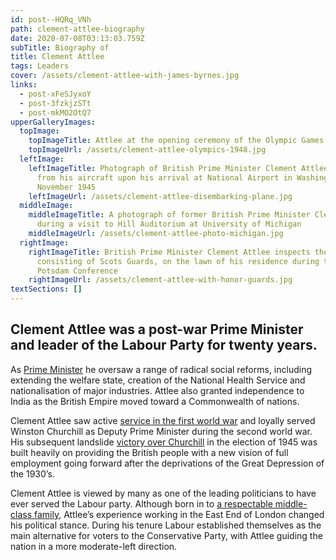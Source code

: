 ```yaml
---
id: post--HQRq_VNh
path: clement-attlee-biography
date: 2020-07-08T03:13:03.759Z
subTitle: Biography of
title: Clement Attlee
tags: Leaders
cover: /assets/clement-attlee-with-james-byrnes.jpg
links:
  - post-xFeSJyxoY
  - post-3fzkjzSTt
  - post-mkMO2OtQ7
upperGalleryImages:
  topImage:
    topImageTitle: Attlee at the opening ceremony of the Olympic Games in London, 1948
    topImageUrl: /assets/clement-attlee-olympics-1948.jpg
  leftImage:
    leftImageTitle: Photograph of British Prime Minister Clement Attlee disembarking
      from his aircraft upon his arrival at National Airport in Washington in
      November 1945
    leftImageUrl: /assets/clement-attlee-disembarking-plane.jpg
  middleImage:
    middleImageTitle: A photograph of former British Prime Minister Clement Attlee
      during a visit to Hill Auditorium at University of Michigan
    middleImageUrl: /assets/clement-attlee-photo-michigan.jpg
  rightImage:
    rightImageTitle: British Prime Minister Clement Attlee inspects the honor guard,
      consisting of Scots Guards, on the lawn of his residence during the
      Potsdam Conference
    rightImageUrl: /assets/clement-attlee-with-honor-guards.jpg
textSections: []
---
```

## Clement Attlee was a post-war Prime Minister and leader of the Labour Party for twenty years.

As [Prime Minister](https://greatestbritons.com/clement-attlee-biography.html#3) he oversaw a range of radical social reforms, including extending the welfare state, creation of the National Health Service and nationalisation of major industries. Attlee also granted independence to India as the British Empire moved toward a Commonwealth of nations.

Clement Attlee saw active [service in the first world war](https://greatestbritons.com/clement-attlee-biography.html#1) and loyally served Winston Churchill as Deputy Prime Minister during the second world war. His subsequent landslide [victory over Churchill](https://greatestbritons.com/clement-attlee-biography.html#3) in the election of 1945 was built heavily on providing the British people with a new vision of full employment going forward after the deprivations of the Great Depression of the 1930’s.

Clement Attlee is viewed by many as one of the leading politicians to have ever served the Labour party. Although born in to [a respectable middle-class family](https://greatestbritons.com/clement-attlee-biography.html#1), Attlee’s experience working in the East End of London changed his political stance. During his tenure Labour established themselves as the main alternative for voters to the Conservative Party, with Attlee guiding the nation in a more moderate-left direction.